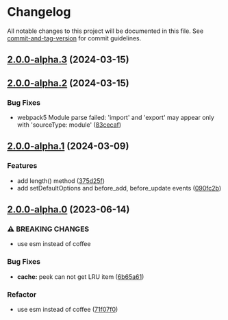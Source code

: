 # Changelog

All notable changes to this project will be documented in this file. See [commit-and-tag-version](https://github.com/absolute-version/commit-and-tag-version) for commit guidelines.

## [2.0.0-alpha.3](https://github.com/snowyu/secondary-cache.js/compare/v2.0.0-alpha.2...v2.0.0-alpha.3) (2024-03-15)

## [2.0.0-alpha.2](https://github.com/snowyu/secondary-cache.js/compare/v2.0.0-alpha.1...v2.0.0-alpha.2) (2024-03-15)


### Bug Fixes

* webpack5 Module parse failed: 'import' and 'export' may appear only with 'sourceType: module' ([83cecaf](https://github.com/snowyu/secondary-cache.js/commit/83cecaf946c031b9ec82544c1e6165f1a96029fe))

## [2.0.0-alpha.1](https://github.com/snowyu/secondary-cache.js/compare/v2.0.0-alpha.0...v2.0.0-alpha.1) (2024-03-09)


### Features

* add length() method ([375d25f](https://github.com/snowyu/secondary-cache.js/commit/375d25f0275963395003e25cb14f2a9ba356fa4a))
* add setDefaultOptions and before_add, before_update events ([090fc2b](https://github.com/snowyu/secondary-cache.js/commit/090fc2b033786ad0f3e359c7d85b53953cb2632c))

## [2.0.0-alpha.0](https://github.com/snowyu/secondary-cache.js/compare/v1.2.5...v2.0.0-alpha.0) (2023-06-14)


### ⚠ BREAKING CHANGES

* use esm instead of coffee

### Bug Fixes

* **cache:** peek can not get LRU item ([6b65a61](https://github.com/snowyu/secondary-cache.js/commit/6b65a6100926181c92264bddfea0ce7c61660164))


### Refactor

* use esm instead of coffee ([71f07f0](https://github.com/snowyu/secondary-cache.js/commit/71f07f07fcb77e8844e5f57d112f62b70063400e))
